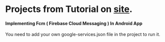 # Projects from Tutorial on [site](http://shubhank101.github.io/iOSAndroidChaosOverFlow/).

#### Implementing Fcm ( Firebase Cloud Messaging ) In Android App

You need to add your own google-services.json file in the project to run it.

